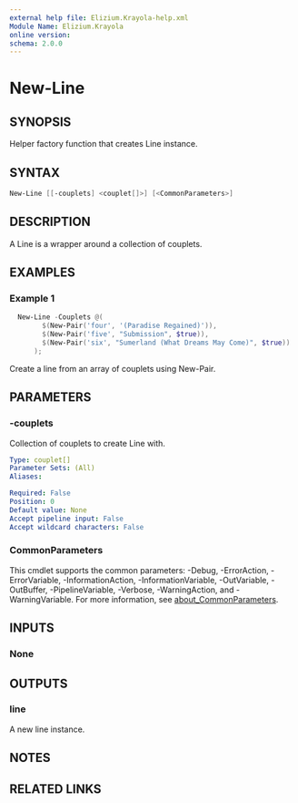 ```yaml
---
external help file: Elizium.Krayola-help.xml
Module Name: Elizium.Krayola
online version:
schema: 2.0.0
---
```


# New-Line

## SYNOPSIS

Helper factory function that creates Line instance.

## SYNTAX

```powershell
New-Line [[-couplets] <couplet[]>] [<CommonParameters>]
```

## DESCRIPTION

A Line is a wrapper around a collection of couplets.

## EXAMPLES

### Example 1

```powershell
  New-Line -Couplets @(
        $(New-Pair('four', '(Paradise Regained)')),
        $(New-Pair('five', "Submission", $true)),
        $(New-Pair('six', "Sumerland (What Dreams May Come)", $true))
      );
```

Create a line from an array of couplets using New-Pair.

## PARAMETERS

### -couplets

Collection of couplets to create Line with.

```yaml
Type: couplet[]
Parameter Sets: (All)
Aliases:

Required: False
Position: 0
Default value: None
Accept pipeline input: False
Accept wildcard characters: False
```

### CommonParameters

This cmdlet supports the common parameters: -Debug, -ErrorAction, -ErrorVariable, -InformationAction, -InformationVariable, -OutVariable, -OutBuffer, -PipelineVariable, -Verbose, -WarningAction, and -WarningVariable. For more information, see [about_CommonParameters](http://go.microsoft.com/fwlink/?LinkID=113216).

## INPUTS

### None

## OUTPUTS

### line

A new line instance.

## NOTES

## RELATED LINKS

